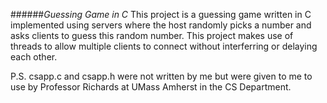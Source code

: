 ######*Guessing Game in C*
This project is a guessing game written in C implemented using servers where the host randomly picks a number and asks clients to guess this random number. This project makes use of threads to allow multiple clients to connect without interferring or delaying each other.

P.S. csapp.c and csapp.h were not written by me but were given to me to use by Professor Richards at UMass Amherst in the CS Department.
